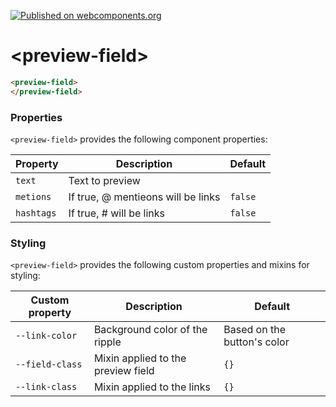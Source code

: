 [![Published on webcomponents.org](https://img.shields.io/badge/webcomponents.org-published-blue.svg)](https://www.webcomponents.org/element/owner/my-element)

# \<preview-field\>

<!--
```
<custom-element-demo>
  <template>
    <link rel="import" href="preview-field.html">
    <preview-field metions
          hasthags
          text="Y, viéndole @donQuijote de aquella manera, con muestras de tanta tristeza, le dijo: 
          
          #Sábete, Sancho, que no es un hombre más que otro si no hace más que otro. Todas estas borrascas que nos suceden son señales de que presto ha de serenar el tiempo
          y han de sucedernos bien las cosas; porque no es posible que el mal ni el bien sean durables, y de aquí se sigue que, habiendo
          durado mucho el mal, el bien está ya cerca. Así que, no debes congojarte por las desgracias que a mí me suceden, pues a ti
          no te cabe parte dellas.

          Y, viéndole @donQuijote de aquella manera, con muestras de tanta tristeza, le dijo: 
          
          #Sábete, Sancho, que no es un hombre más que otro si no hace más que otro. Todas estas borrascas que nos suceden son señales de que presto
          ha de serenar el tiempo y han de sucedernos bien las cosas; porque no es posible que el mal ni el bien sean durables, y de
          aquí se sigue que, habiendo durado mucho el mal, el bien está ya cerca. Así que, no debes congojarte por las desgracias que
          a mí me suceden, pues a ti no

          https://google.com"
          ></preview-field>
  </template>
</custom-element-demo>
```
-->
```html
<preview-field>
</preview-field>
```

### Properties

`<preview-field>` provides the following component properties:

Property | Description | Default
----------------|-------------|----------
`text` | Text to preview | 
`metions` | If true, @ mentieons will be links | `false`
`hashtags` | If true, # will be links  | `false`


### Styling

`<preview-field>` provides the following custom properties and mixins
for styling:

Custom property | Description | Default
----------------|-------------|----------
`--link-color` | Background color of the ripple | Based on the button's color
`--field-class` | Mixin applied to the preview field | `{}`
`--link-class` | Mixin applied to the links | `{}`
